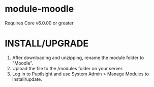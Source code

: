 module-moodle
=============
Requires Core v6.0.00 or greater


INSTALL/UPGRADE
===============
1. After downloading and unzipping, rename the module folder to "Moodle".
2. Upload the file to the /modules folder on your server.
3. Log in to Pupilsight and use System Admin > Manage Modules to install/update.
